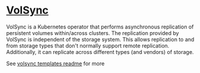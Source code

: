 # [VolSync](https://volsync.readthedocs.io/en/stable/)

VolSync is a Kubernetes operator that performs asynchronous replication of persistent volumes within/across clusters.
The replication provided by VolSync is independent of the storage system.
This allows replication to and from storage types that don't normally support remote replication.
Additionally, it can replicate across different types (and vendors) of storage.

See [volsync templates readme](../../templates/volsync/README.md) for more
